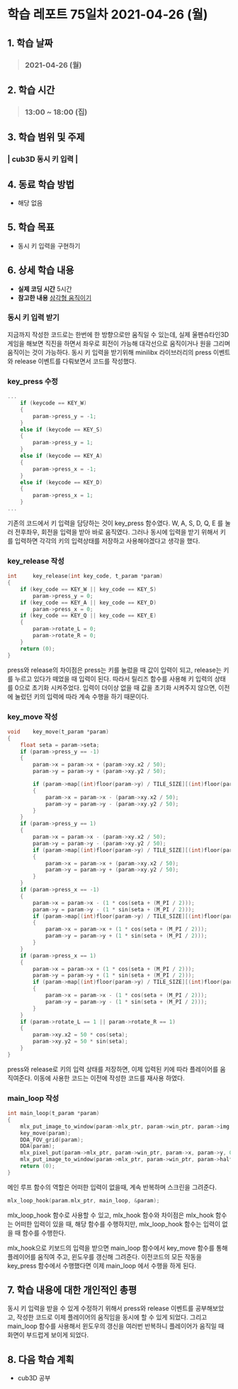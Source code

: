 # 학습 레포트 75일차 2021-04-26 (월)

## 1. 학습 날짜
> ### 2021-04-26 (월)

## 2. 학습 시간
> ### 13:00 ~ 18:00 (집)

## 3. 학습 범위 및 주제
### | cub3D 동시 키 입력 |

## 4. 동료 학습 방법
- 해당 없음

## 5. 학습 목표
- 동시 키 입력을 구현하기

## 6. 상세 학습 내용
- **실제 코딩 시간** 5시간
- **참고한 내용** [삼각형 움직이기](https://velog.io/@parksj3205/2.-%ED%82%A4%EB%B3%B4%EB%93%9C-%EC%9E%85%EB%A0%A5%EC%9C%BC%EB%A1%9C-%EB%8F%84%ED%98%95-%EC%9B%80%EC%A7%81%EC%9D%B4%EA%B8%B0)

### 동시 키 입력 받기

지금까지 작성한 코드로는 한번에 한 방향으로만 움직일 수 있는데, 실제 울펜슈타인3D 게임을 해보면 직진을 하면서 좌우로 회전이 가능해 대각선으로 움직이거나 원을 그리며 움직이는 것이 가능하다. 동시 키 입력을 받기위해 minilibx 라이브러리의 press 이벤트와 release 이벤트를 다뤄보면서 코드를 작성했다.

### key_press 수정
```c
...
    if (keycode == KEY_W)
	{
		param->press_y = -1;
	}
	else if (keycode == KEY_S)
	{
		param->press_y = 1;
	}
	else if (keycode == KEY_A)
	{
		param->press_x = -1;
	}
	else if (keycode == KEY_D)
	{
		param->press_x = 1;
	}
...
```
기존의 코드에서 키 입력을 담당하는 것이 key_press 함수였다. W, A, S, D, Q, E 를 눌러 전후좌우, 회전을 입력을 받아 바로 움직였다. 그러나 동시에 입력을 받기 위해서 키를 입력하면 각각의 키의 입력상태를 저장하고 사용해야겠다고 생각을 했다.

### key_release 작성
```c
int		key_release(int key_code, t_param *param)
{
	if (key_code == KEY_W || key_code == KEY_S)
		param->press_y = 0;
	if (key_code == KEY_A || key_code == KEY_D)
		param->press_x = 0;
	if (key_code == KEY_Q || key_code == KEY_E)
	{
		param->rotate_L = 0;
		param->rotate_R = 0;
	}
	return (0);
}
```
press와 release의 차이점은 press는 키를 눌렀을 때 값이 입력이 되고, release는 키를 누르고 있다가 떼었을 때 입력이 된다. 따라서 릴리즈 함수를 사용해 키 입력의 상태를 0으로 초기화 시켜주었다. 입력이 더이상 없을 때 값을 초기화 시켜주지 않으면, 이전에 눌렀던 키의 입력에 따라 계속 수행을 하기 때문이다.

### key_move 작성
```c
void	key_move(t_param *param)
{
	float seta = param->seta;
	if (param->press_y == -1)
	{
		param->x = param->x + (param->xy.x2 / 50);
		param->y = param->y + (param->xy.y2 / 50);

		if (param->map[(int)floor(param->y) / TILE_SIZE][(int)floor(param->x) / TILE_SIZE] == 1)
		{
			param->x = param->x - (param->xy.x2 / 50);
			param->y = param->y - (param->xy.y2 / 50);
		}
	}
	if (param->press_y == 1)
	{
		param->x = param->x - (param->xy.x2 / 50);
		param->y = param->y - (param->xy.y2 / 50);
		if (param->map[(int)floor(param->y) / TILE_SIZE][(int)floor(param->x) / TILE_SIZE] == 1)
		{
			param->x = param->x + (param->xy.x2 / 50);
			param->y = param->y + (param->xy.y2 / 50);
		}
	}
	if (param->press_x == -1)
	{
		param->x = param->x - (1 * cos(seta + (M_PI / 2)));
		param->y = param->y - (1 * sin(seta + (M_PI / 2)));
		if (param->map[(int)floor(param->y) / TILE_SIZE][(int)floor(param->x) / TILE_SIZE] == 1)
		{
			param->x = param->x + (1 * cos(seta + (M_PI / 2)));
			param->y = param->y + (1 * sin(seta + (M_PI / 2)));
		}
	}
	if (param->press_x == 1)
	{
		param->x = param->x + (1 * cos(seta + (M_PI / 2)));
		param->y = param->y + (1 * sin(seta + (M_PI / 2)));
		if (param->map[(int)floor(param->y) / TILE_SIZE][(int)floor(param->x) / TILE_SIZE] == 1)
		{
			param->x = param->x - (1 * cos(seta + (M_PI / 2)));
			param->y = param->y - (1 * sin(seta + (M_PI / 2)));
		}
	}
	if (param->rotate_L == 1 || param->rotate_R == 1)
	{
		param->xy.x2 = 50 * cos(seta);
		param->xy.y2 = 50 * sin(seta);
	}
}
```
press와 release로 키의 입력 상태를 저장하면, 이제 입력된 키에 따라 플레이어를 움직여준다. 이동에 사용한 코드는 이전에 작성한 코드를 재사용 하였다.

### main_loop 작성
```c
int main_loop(t_param *param)
{
	mlx_put_image_to_window(param->mlx_ptr, param->win_ptr, param->img.img, 0, 0);
	key_move(param);
	DDA_FOV_grid(param);
	DDA(param);
	mlx_pixel_put(param->mlx_ptr, param->win_ptr, param->x, param->y, 0xffffff);
	mlx_put_image_to_window(param->mlx_ptr, param->win_ptr, param->half.img, WINDOW_WIDTH, 0);
	return (0);
}
```

메인 루프 함수의 역할은 어떠한 입력이 없을때, 계속 반복하며 스크린을 그려준다.
```c
mlx_loop_hook(param.mlx_ptr, main_loop, &param);
```
mlx_loop_hook 함수로 사용할 수 있고, mlx_hook 함수와 차이점은 mlx_hook 함수는 어떠한 입력이 있을 때, 해당 함수를 수행하지만, mlx_loop_hook 함수는 입력이 없을 때 함수를 수행한다.

mlx_hook으로 키보드의 입력을 받으면 main_loop 함수에서 key_move 함수를 통해 플레이어를 움직여 주고, 윈도우를 갱신해 그려준다. 이전코드의 모든 작동을 key_press 함수에서 수행했다면 이제 main_loop 에서 수행을 하게 된다.

## 7. 학습 내용에 대한 개인적인 총평
동시 키 입력을 받을 수 있게 수정하기 위해서 press와 release 이벤트를 공부해보았고, 작성한 코드로 이제 플레이어의 움직임을 동시에 할 수 있게 되었다. 그리고 main_loop 함수를 사용해서 윈도우의 갱신을 여러번 반복하니 플레이어가 움직일 때 화면이 부드럽게 보이게 되었다.

## 8. 다음 학습 계획
- cub3D 공부